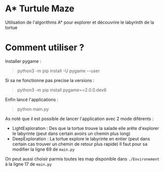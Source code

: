 # A* Turtule Maze
Utilisation de l'algorithms A* pour explorer et découvrire le labyrinth de la tortue

# Comment utiliser ?

Installer pygame :

> python3 -m pip install -U pygame --user

Si sa ne fonctionne pas precise la versions :

> python3 -m pip install pygame==2.0.0.dev6

Enfin lancé l'applications :

> python main.py

As noté que il est possible de lancer l'application avec 2 mode diférents :
- LightExploration : Des que la tortue trouve la salade elle arête d'explorer le labyrinte (peut dans certain avoirs un chemin plus long)
- DeepExploration : La tortue explore le labyrinte en entier (peut dans certain cas trouver un chemin de retour plus rapide)
Il faut pour sa modifier la ligne 69 de `main.py`

On peut aussi choisir parmis toutes les map disponible dans `./Environement` à la ligne 17 de `main.py`
